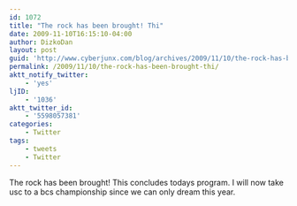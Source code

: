 ```yaml
---
id: 1072
title: "The rock has been brought! Thi"
date: 2009-11-10T16:15:10-04:00
author: DizkoDan
layout: post
guid: 'http://www.cyberjunx.com/blog/archives/2009/11/10/the-rock-has-been-brought-thi/'
permalink: /2009/11/10/the-rock-has-been-brought-thi/
aktt_notify_twitter:
    - 'yes'
ljID:
    - '1036'
aktt_twitter_id:
    - '5598057381'
categories:
    - Twitter
tags:
    - tweets
    - Twitter
---
```


The rock has been brought! This concludes todays program. I will now take usc to a bcs championship since we can only dream this year.